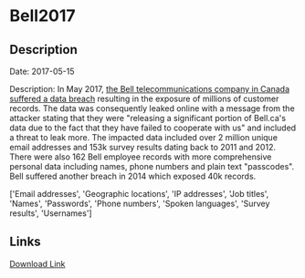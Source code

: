 # Bell2017

## Description

Date: 2017-05-15

Description:
In May 2017, <a href="http://www.cbc.ca/beta/news/technology/bell-data-breach-customer-names-phone-numbers-emails-leak-1.4116608" target="_blank" rel="noopener">the Bell telecommunications company in Canada suffered a data breach</a> resulting in the exposure of millions of customer records. The data was consequently leaked online with a message from the attacker stating that they were &quot;releasing a significant portion of Bell.ca's data due to the fact that they have failed to cooperate with us&quot; and included a threat to leak more. The impacted data included over 2 million unique email addresses and 153k survey results dating back to 2011 and 2012. There were also 162 Bell employee records with more comprehensive personal data including names, phone numbers and plain text &quot;passcodes&quot;. Bell suffered another breach in 2014 which exposed 40k records.


['Email addresses', 'Geographic locations', 'IP addresses', 'Job titles', 'Names', 'Passwords', 'Phone numbers', 'Spoken languages', 'Survey results', 'Usernames']

## Links

[Download Link](https://link-to.net/1229997/857.7339584822481/dynamic/?r=YmVsbC5jYQ==)